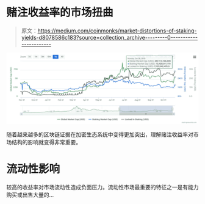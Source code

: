 # 赌注收益率的市场扭曲

> 原文：<https://medium.com/coinmonks/market-distortions-of-staking-yields-d8078586c183?source=collection_archive---------0----------------------->

![](img/67b03c96870a16c179615ae8ce411383.png)

随着越来越多的区块链证据在加密生态系统中变得更加突出，理解赌注收益率对市场结构的影响就变得非常重要。

# **流动性影响**

较高的收益率对市场流动性造成负面压力。流动性市场最重要的特征之一是有能力购买或出售大量的…